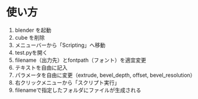 # 使い方

1. blender を起動
1. cube を削除
1. メニューバーから「Scripting」へ移動
1. test.pyを開く
1. filename（出力先）とfontpath（フォント）を適宜変更
1. テキストを自由に記入
1. パラメータを自由に変更（extrude, bevel_depth, offset, bevel_resolution）
1. 右クリックメニューから「スクリプト実行」
1. filenameで指定したフォルダにファイルが生成される


